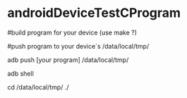 # androidDeviceTestCProgram
#build program for your device
(use make ?)

#push program to your device`s /data/local/tmp/  

adb push [your program]  /data/local/tmp/

adb shell

cd /data/local/tmp/
./<your program>
